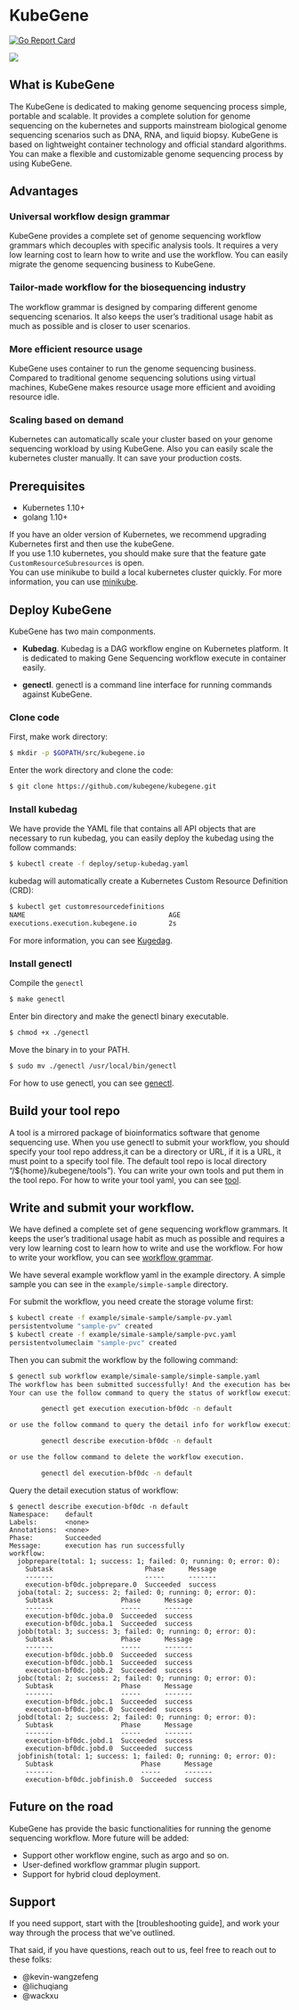 # KubeGene
[![Go Report Card](https://goreportcard.com/badge/github.com/kubegene/kubegene)](https://goreportcard.com/report/github.com/kubegene/kubegene)

<img src="./images/Kubegene_logo.png">

## What is KubeGene
The KubeGene is dedicated to making genome sequencing process simple, portable and scalable. It provides a complete solution for genome sequencing on the kubernetes and supports mainstream biological genome sequencing scenarios such as DNA, RNA, and liquid biopsy. KubeGene is based on lightweight container technology and official standard algorithms. You can make a flexible and customizable genome sequencing process by using KubeGene.

## Advantages

### Universal workflow design grammar
KubeGene provides a complete set of genome sequencing workflow grammars which decouples with specific analysis tools. It requires a very low learning cost to learn how to write and use the workflow. You can easily migrate the genome sequencing business to KubeGene.

### Tailor-made workflow for the biosequencing industry
The workflow grammar is designed by comparing different genome sequencing scenarios. It also keeps the user’s traditional usage habit as much as possible and is closer to user scenarios.

### More efficient resource usage
KubeGene uses container to run the genome sequencing business. Compared to traditional genome sequencing solutions using virtual machines, KubeGene makes resource usage more efficient and avoiding resource idle.

### Scaling based on demand
Kubernetes can automatically scale your cluster based on your genome sequencing workload by using KubeGene. Also you can easily scale the kubernetes cluster manually. It can save your production costs. 


## Prerequisites


- Kubernetes 1.10+
- golang 1.10+

If you have an older version of Kubernetes, we recommend upgrading Kubernetes first and then use the kubeGene.  
If you use 1.10 kubernetes, you should make sure that the feature gate `CustomResourceSubresources` is open.  
You can use minikube to build a local kubernetes cluster quickly. For more information, you can use [minikube](https://kubegene.netlify.com/docs/started/getting-started-minikube/).

## Deploy KubeGene

KubeGene has two main componments.

* **Kubedag**. Kubedag is a DAG workflow engine on Kubernetes platform. It is dedicated to making Gene Sequencing workflow execute in container easily. 

* **genectl**. genectl is a command line interface for running commands against KubeGene. 

### Clone code
First, make work directory:
```bash
$ mkdir -p $GOPATH/src/kubegene.io
```
Enter the work directory and clone the code:
```bash
$ git clone https://github.com/kubegene/kubegene.git
```
### Install kubedag

We have provide the YAML file that contains all API objects that are necessary to run kubedag, you can easily deploy the kubedag using the follow commands:

```bash
$ kubectl create -f deploy/setup-kubedag.yaml
```

kubedag will automatically create a Kubernetes Custom Resource Definition (CRD):

```bash
$ kubectl get customresourcedefinitions
NAME                                    AGE
executions.execution.kubegene.io        2s 
```
For more information, you can see [Kugedag](https://kubegene.netlify.com/docs/about/kubedag/).

### Install genectl

Compile the `genectl`

```bash
$ make genectl
```
Enter bin directory and make the genectl binary executable.
```bash
$ chmod +x ./genectl
```
Move the binary in to your PATH.
```bash
$ sudo mv ./genectl /usr/local/bin/genectl
```
For how to use genectl, you can see [genectl](https://kubegene.netlify.com/docs/guides/genectl-command/).

## Build your tool repo

A tool is a mirrored package of bioinformatics software that genome sequencing use. When you use genectl to submit your workflow, you should specify your tool repo address,it can be a directory or URL, if it is a URL, it must point to a specify tool file. The default tool repo is local directory “/${home}/kubegene/tools”). You can write your own tools and put them in the tool repo. For how to write your tool yaml, you can see [tool](https://kubegene.netlify.com/docs/guides/tool/).

## Write and submit your workflow.

We have defined a complete set of gene sequencing workflow grammars. It keeps the user’s traditional usage habit as much as possible and requires a very low learning cost to learn how to write and use the workflow. For how to write your workflow, you can see [workflow grammar](https://kubegene.netlify.com/docs/guides/workflow-grammar/).

We have several example workflow yaml in the example directory. A simple sample you can see in the `example/simple-sample` directory.

For submit the workflow, you need create the storage volume first:

```bash
$ kubectl create -f example/simale-sample/sample-pv.yaml
persistentvolume "sample-pv" created
$ kubectl create -f example/simale-sample/sample-pvc.yaml
persistentvolumeclaim "sample-pvc" created
```
Then you can submit the workflow by the following command:

```bash
$ genectl sub workflow example/simale-sample/simple-sample.yaml
The workflow has been submitted successfully! And the execution has been created.
Your can use the follow command to query the status of workflow execution.

        genectl get execution execution-bf0dc -n default

or use the follow command to query the detail info for workflow execution.

        genectl describe execution-bf0dc -n default

or use the follow command to delete the workflow execution.

        genectl del execution-bf0dc -n default
```

Query the detail execution status of workflow:

```
$ genectl describe execution-bf0dc -n default
Namespace:    default
Labels:       <none>
Annotations:  <none>
Phase:        Succeeded
Message:      execution has run successfully
workflow:
  jobprepare(total: 1; success: 1; failed: 0; running: 0; error: 0):
    Subtask                       Phase      Message
    -------                       -----      -------
    execution-bf0dc.jobprepare.0  Succeeded  success
  joba(total: 2; success: 2; failed: 0; running: 0; error: 0):
    Subtask                 Phase      Message
    -------                 -----      -------
    execution-bf0dc.joba.0  Succeeded  success
    execution-bf0dc.joba.1  Succeeded  success
  jobb(total: 3; success: 3; failed: 0; running: 0; error: 0):
    Subtask                 Phase      Message
    -------                 -----      -------
    execution-bf0dc.jobb.0  Succeeded  success
    execution-bf0dc.jobb.1  Succeeded  success
    execution-bf0dc.jobb.2  Succeeded  success
  jobc(total: 2; success: 2; failed: 0; running: 0; error: 0):
    Subtask                 Phase      Message
    -------                 -----      -------
    execution-bf0dc.jobc.1  Succeeded  success
    execution-bf0dc.jobc.0  Succeeded  success
  jobd(total: 2; success: 2; failed: 0; running: 0; error: 0):
    Subtask                 Phase      Message
    -------                 -----      -------
    execution-bf0dc.jobd.1  Succeeded  success
    execution-bf0dc.jobd.0  Succeeded  success
  jobfinish(total: 1; success: 1; failed: 0; running: 0; error: 0):
    Subtask                      Phase      Message
    -------                      -----      -------
    execution-bf0dc.jobfinish.0  Succeeded  success       
```

## Future on the road  

KubeGene has provide the basic functionalities for running the genome sequencing workflow. More future will be added:

- Support other workflow engine, such as argo and so on.
- User-defined workflow grammar plugin support.
- Support for hybrid cloud deployment.

## Support

If you need support, start with the [troubleshooting guide], and work your way through the process that we've outlined.

That said, if you have questions, reach out to us, feel free to reach out to these folks:

- @kevin-wangzefeng 
- @lichuqiang 
- @wackxu 
